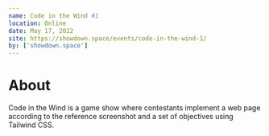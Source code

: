 ```yaml
---
name: Code in the Wind #1
location: Online
date: May 17, 2022
site: https://showdown.space/events/code-in-the-wind-1/
by: ['showdown.space']
---
```


# About

Code in the Wind is a game show where contestants implement a web page according to the reference screenshot and a set of objectives using Tailwind CSS.
